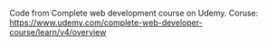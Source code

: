 Code from Complete web development course on Udemy.
Coruse: https://www.udemy.com/complete-web-developer-course/learn/v4/overview
